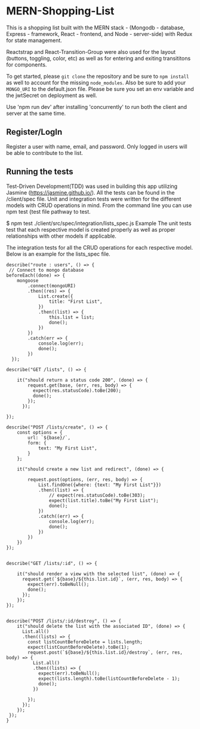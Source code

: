 # MERN-Shopping-List

This is a shopping list built with the MERN stack - (Mongodb - database, Express - framework, React - frontend, and Node - server-side) with Redux for state management.

Reactstrap and React-Transition-Group were also used for the layout (buttons, toggling, color, etc) as well as for entering 
and exiting transititons for components.

To get started, please `git clone` the repository and be sure to `npm install` as well to account for the missing `node_modules`. Also be sure to add your `MONGO_URI` to the default.json file. Please be sure you set an env variable and the jwtSecret on deployment as well. 

Use 'npm run dev' after installing 'concurrently' to run both the client and server at the same time. 

## Register/LogIn

Register a user with name, email, and password. Only logged in users will be able to contribute to the list.


## Running the tests

Test-Driven Development(TDD) was used in building this app utilizing Jasmine (https://jasmine.github.io/). All the tests can be found in the /client/spec file. Unit and integration tests were written for the different models with CRUD operations in mind. From the command line you can use npm test {test file pathway to test.

$ npm test ./client/src/spec/integration/lists_spec.js
Example
The unit tests test that each respective model is created properly as well as proper relationships with other models if applicable.

The integration tests for all the CRUD operations for each respective model. Below is an example for the lists_spec file.

    describe("route : users", () => {
     // Connect to mongo database
    beforeEach((done) => {
        mongoose
            .connect(mongoURI)
            .then((res) => { 
                List.create({
                    title: "First List",
                })
                .then((list) => {
                    this.list = list;
                    done();
                })
            })
            .catch(err => {
                console.log(err);
                done();
            })
      });

    describe("GET /lists", () => {
  
        it("should return a status code 200", (done) => {
            request.get(base, (err, res, body) => {
              expect(res.statusCode).toBe(200);
              done();
            });
          });
      
    });

    describe("POST /lists/create", () => {
        const options = {
            url: `${base}/`,
            form: {
                text: "My First List",
            }
        };

        it("should create a new list and redirect", (done) => {

            request.post(options, (err, res, body) => {
                List.findOne({where: {text: "My First List"}})
                .then((list) => {
                    // expect(res.statusCode).toBe(303);
                    expect(list.title).toBe("My First List");
                    done();
                })
                .catch((err) => {
                    console.log(err);
                    done();
                })
            })
        })
    });


    describe("GET /lists/:id", () => {

        it("should render a view with the selected list", (done) => {
          request.get(`${base}/${this.list.id}`, (err, res, body) => {
            expect(err).toBeNull();
            done();
          });
        });
    });


    describe("POST /lists/:id/destroy", () => {
        it("should delete the list with the associated ID", (done) => {
          List.all()
          .then((lists) => {
            const listCountBeforeDelete = lists.length;
            expect(listCountBeforeDelete).toBe(1);
            request.post(`${base}/${this.list.id}/destroy`, (err, res, body) => {
              List.all()
              .then((lists) => {
                expect(err).toBeNull();
                expect(lists.length).toBe(listCountBeforeDelete - 1);
                done();
              })
   
            });
          });
        });
     });
    }




